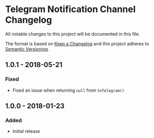 # Telegram Notification Channel Changelog

All notable changes to this project will be documented in this file.

The format is based on [Keep a Changelog](http://keepachangelog.com/) and this project adheres to [Semantic Versioning](http://semver.org/).

## 1.0.1 - 2018-05-21
### Fixed
- Fixed an issue when returning `null` from `toTelegram()`

## 1.0.0 - 2018-01-23
### Added
- Initial release
